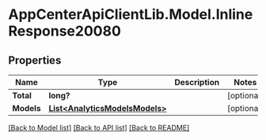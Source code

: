 # AppCenterApiClientLib.Model.InlineResponse20080
## Properties

Name | Type | Description | Notes
------------ | ------------- | ------------- | -------------
**Total** | **long?** |  | [optional] 
**Models** | [**List&lt;AnalyticsModelsModels&gt;**](AnalyticsModelsModels.md) |  | [optional] 

[[Back to Model list]](../README.md#documentation-for-models) [[Back to API list]](../README.md#documentation-for-api-endpoints) [[Back to README]](../README.md)

